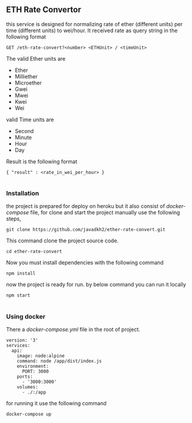 ## ETH Rate Convertor

this service is designed for normalizing rate of ether (different units) per time (different units) to wei/hour.
It received rate as query string in the following format
```
GET /eth-rate-convert?<number> <ETHUnit> / <timeUnit>
```
The valid Ether units are
* Ether
* Milliether
* Microether
* Gwei
* Mwei
* Kwei
* Wei

valid Time units are
* Second
* Minute
* Hour
* Day

Result is the following format
```
{ "result" : <rate_in_wei_per_hour> }
```

#
### Installation
the project is prepared for deploy on heroku but it also consist of *docker-compose* file, for clone and start the project manually use the following steps,
```
git clone https://github.com/javadkh2/ether-rate-convert.git
```
This command clone the project source code.
```
cd ether-rate-convert
```
Now you must install dependencies with the following command
```
npm install
```
now the project is ready for run. by below command you can run it locally
```
npm start
```
#
### Using docker
There a *docker-compose.yml* file in the root of project.
```
version: '3'
services:
  api:
    image: node:alpine
    command: node /app/dist/index.js
    environment:
      PORT: 3000
    ports:
      - '3000:3000'
    volumes:
      - ./:/app  
```

for running it use the following command
```
docker-compose up
```